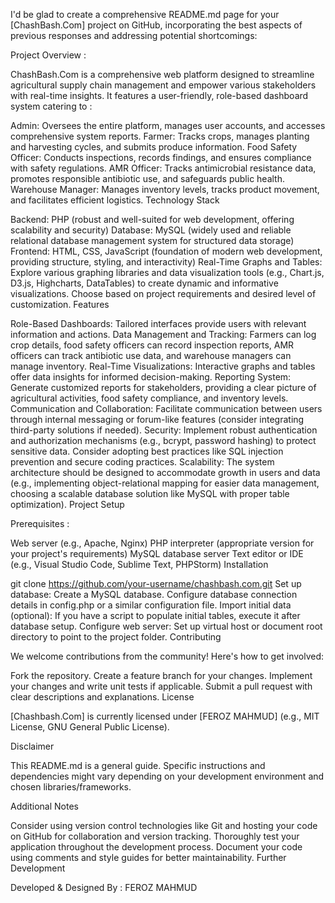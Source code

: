 I'd be glad to create a comprehensive README.md page for your [ChashBash.Com] project on GitHub, incorporating the best aspects of previous responses and addressing potential shortcomings:



Project Overview : 

ChashBash.Com is a comprehensive web platform designed to streamline agricultural supply chain management and empower various stakeholders with real-time insights. It features a user-friendly, role-based dashboard system catering to :

Admin: Oversees the entire platform, manages user accounts, and accesses comprehensive system reports.
Farmer: Tracks crops, manages planting and harvesting cycles, and submits produce information.
Food Safety Officer: Conducts inspections, records findings, and ensures compliance with safety regulations.
AMR Officer: Tracks antimicrobial resistance data, promotes responsible antibiotic use, and safeguards public health.
Warehouse Manager: Manages inventory levels, tracks product movement, and facilitates efficient logistics.
Technology Stack

Backend: PHP (robust and well-suited for web development, offering scalability and security)
Database: MySQL (widely used and reliable relational database management system for structured data storage)
Frontend: HTML, CSS, JavaScript (foundation of modern web development, providing structure, styling, and interactivity)
Real-Time Graphs and Tables: Explore various graphing libraries and data visualization tools (e.g., Chart.js, D3.js, Highcharts, DataTables) to create dynamic and informative visualizations. Choose based on project requirements and desired level of customization.
Features

Role-Based Dashboards: Tailored interfaces provide users with relevant information and actions.
Data Management and Tracking: Farmers can log crop details, food safety officers can record inspection reports, AMR officers can track antibiotic use data, and warehouse managers can manage inventory.
Real-Time Visualizations: Interactive graphs and tables offer data insights for informed decision-making.
Reporting System: Generate customized reports for stakeholders, providing a clear picture of agricultural activities, food safety compliance, and inventory levels.
Communication and Collaboration: Facilitate communication between users through internal messaging or forum-like features (consider integrating third-party solutions if needed).
Security: Implement robust authentication and authorization mechanisms (e.g., bcrypt, password hashing) to protect sensitive data. Consider adopting best practices like SQL injection prevention and secure coding practices.
Scalability: The system architecture should be designed to accommodate growth in users and data (e.g., implementing object-relational mapping for easier data management, choosing a scalable database solution like MySQL with proper table optimization).
Project Setup

Prerequisites : 

Web server (e.g., Apache, Nginx)
PHP interpreter (appropriate version for your project's requirements)
MySQL database server
Text editor or IDE (e.g., Visual Studio Code, Sublime Text, PHPStorm)
Installation

git clone https://github.com/your-username/chashbash.com.git
Set up database:
Create a MySQL database.
Configure database connection details in config.php or a similar configuration file.
Import initial data (optional):
If you have a script to populate initial tables, execute it after database setup.
Configure web server:
Set up virtual host or document root directory to point to the project folder.
Contributing

We welcome contributions from the community! Here's how to get involved:

Fork the repository.
Create a feature branch for your changes.
Implement your changes and write unit tests if applicable.
Submit a pull request with clear descriptions and explanations.
License

[Chashbash.Com] is currently licensed under [FEROZ MAHMUD] (e.g., MIT License, GNU General Public License).

Disclaimer

This README.md is a general guide. Specific instructions and dependencies might vary depending on your development environment and chosen libraries/frameworks.

Additional Notes

Consider using version control technologies like Git and hosting your code on GitHub for collaboration and version tracking.
Thoroughly test your application throughout the development process.
Document your code using comments and style guides for better maintainability.
Further Development

Developed & Designed By :
FEROZ MAHMUD
